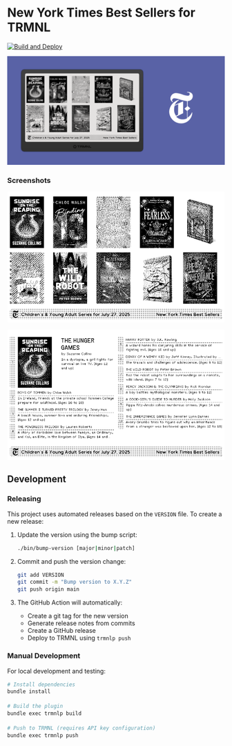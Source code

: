 # New York Times Best Sellers for TRMNL

[![Build and Deploy](https://github.com/stephenyeargin/trmnl-nyt-best-sellers/actions/workflows/build.yml/badge.svg)](https://github.com/stephenyeargin/trmnl-nyt-best-sellers/actions/workflows/build.yml)

![promo](assets/promo.png)

### Screenshots

![Cover View](assets/screenshot.png)

![List View](assets/screenshot-2.png)

## Development

### Releasing

This project uses automated releases based on the `VERSION` file. To create a new release:

1. Update the version using the bump script:
   ```bash
   ./bin/bump-version [major|minor|patch]
   ```

2. Commit and push the version change:
   ```bash
   git add VERSION
   git commit -m "Bump version to X.Y.Z"
   git push origin main
   ```

3. The GitHub Action will automatically:
   - Create a git tag for the new version
   - Generate release notes from commits
   - Create a GitHub release
   - Deploy to TRMNL using `trmnlp push`

### Manual Development

For local development and testing:

```bash
# Install dependencies
bundle install

# Build the plugin
bundle exec trmnlp build

# Push to TRMNL (requires API key configuration)
bundle exec trmnlp push
```